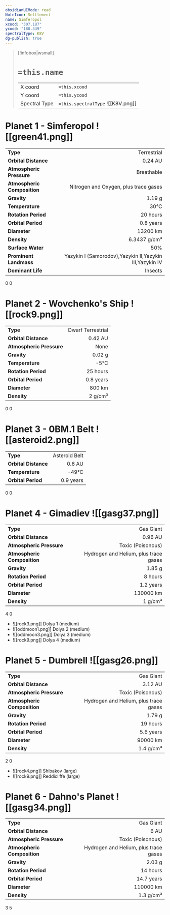 ```yaml
---
obsidianUIMode: read
NoteIcon: Settlement
name: Simferopol
xcood: "307.187"
ycood: "188.339"
spectralType: K8V
dg-publish: true
---
```

> [!infobox|wsmall]
> # `=this.name`
> | | |
> | - | - |
> | X coord | `=this.xcood` |
> | Y coord| `=this.ycood` |
> | Spectral Type | `=this.spectralType` ![[K8V.png]] |

# Planet 1 - Simferopol ![[green41.png]]
|                             |                           |
| --------------------------- | -------------------------:|
| **Type**                    |             Terrestrial |
| **Orbital Distance**        |   0.24 AU |
| **Atmospheric Pressure**    |       Breathable |
| **Atmospheric Composition** |      Nitrogen and Oxygen, plus trace gases |
| **Gravity**                 |        1.19 g |
| **Temperature**             |    30°C |
| **Rotation Period**         |  20 hours |
| **Orbital Period** | 0.8 years |
| **Diameter**                |      13200 km | 
| **Density**                 |    6.3437 g/cm³ |
| **Surface Water**           |           50% | 
| **Prominent Landmass**      |         Yazykin I (Samorodov),Yazykin II,Yazykin III,Yazykin IV | 
| **Dominant Life**           |         Insects |



0
0



# Planet 2 - Wovchenko's Ship ![[rock9.png]]
|                             |                           |
| --------------------------- | -------------------------:|
| **Type**                    |             Dwarf Terrestrial |
| **Orbital Distance**        |   0.42 AU |
| **Atmospheric Pressure**    |       None |
| **Gravity**                 |        0.02 g |
| **Temperature**             |    -5°C |
| **Rotation Period**         |  25 hours |
| **Orbital Period** | 0.8 years |
| **Diameter**                |      800 km | 
| **Density**                 |    2 g/cm³ |



0
0



# Planet 3 - 0BM.1 Belt ![[asteroid2.png]]
|                             |                           |
| --------------------------- | -------------------------:|
| **Type**                    |             Asteroid Belt |
| **Orbital Distance**        |   0.6 AU |
| **Temperature**             |    -49°C |
| **Orbital Period** | 0.9 years |



0
0



# Planet 4 - Gimadiev ![[gasg37.png]]
|                             |                           |
| --------------------------- | -------------------------:|
| **Type**                    |             Gas Giant |
| **Orbital Distance**        |   0.96 AU |
| **Atmospheric Pressure**    |       Toxic (Poisonous) |
| **Atmospheric Composition** |      Hydrogen and Helium, plus trace gases |
| **Gravity**                 |        1.85 g |
| **Rotation Period**         |  8 hours |
| **Orbital Period** | 1.2 years |
| **Diameter**                |      130000 km | 
| **Density**                 |    1 g/cm³ |



4
0

- ![[rock3.png]] Dolya 1 (medium)
- ![[oddmoon1.png]] Dolya 2 (medium)
- ![[oddmoon3.png]] Dolya 3 (medium)
- ![[rock9.png]] Dolya 4 (medium)


# Planet 5 - Dumbrell ![[gasg26.png]]
|                             |                           |
| --------------------------- | -------------------------:|
| **Type**                    |             Gas Giant |
| **Orbital Distance**        |   3.12 AU |
| **Atmospheric Pressure**    |       Toxic (Poisonous) |
| **Atmospheric Composition** |      Hydrogen and Helium, plus trace gases |
| **Gravity**                 |        1.79 g |
| **Rotation Period**         |  19 hours |
| **Orbital Period** | 5.6 years |
| **Diameter**                |      90000 km | 
| **Density**                 |    1.4 g/cm³ |



2
0

- ![[rock4.png]] Shibakov (large)
- ![[rock9.png]] Reddicliffe (large)


# Planet 6 - Dahno's Planet ![[gasg34.png]]
|                             |                           |
| --------------------------- | -------------------------:|
| **Type**                    |             Gas Giant |
| **Orbital Distance**        |   6 AU |
| **Atmospheric Pressure**    |       Toxic (Poisonous) |
| **Atmospheric Composition** |      Hydrogen and Helium, plus trace gases |
| **Gravity**                 |        2.03 g |
| **Rotation Period**         |  14 hours |
| **Orbital Period** | 14.7 years |
| **Diameter**                |      110000 km | 
| **Density**                 |    1.3 g/cm³ |



3
5



